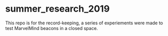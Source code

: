# summer_research_2019
This repo is for the record-keeping,
a series of experiements were made to test MarvelMind beacons in a closed space.
